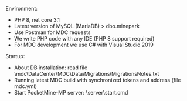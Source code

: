 Environment: 
- PHP 8, net core 3.1
- Latest version of MySQL (MariaDB) > dbo.minepark
- Use Postman for MDC requests
- We write PHP code with any IDE (PHP 8 support required)
- For MDC development we use C# with Visual Studio 2019

Startup:
- About DB installation: read file \mdc\DataCenter\MDC\Data\Migrations\MigrationsNotes.txt
- Running latest MDC build with synchronized tokens and address (file mdc.yml)
- Start PocketMine-MP server: \server\start.cmd